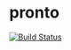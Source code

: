 # pronto

[![Build Status](https://secure.travis-ci.org/mmozuras/pronto.png)](http://travis-ci.org/mmozuras/pronto)

